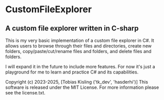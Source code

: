 # CustomFileExplorer

## A custom file explorer written in C-sharp

This is my very basic implementation of a custom file explorer in C#. It allows users to browse through their files and directories, create new folders, copy/paste/cut/rename files and folders, and delete files and folders.

I will expand it in the future to include more features. For now it's just a playground for me to learn and practice C# and its capabilities.

Copyright (c) 2023-2025, [Tobias Kisling ('tk_dev', 'hasderhi')]
This software is released under the MIT License. For more information please see the license.txt.
